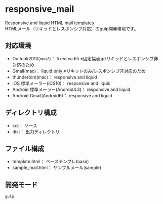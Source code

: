 # responsive_mail
Responsive and liquid HTML mail templates  
HTMLメール（リキッドとレスポンシブ対応）のgulp開発環境です。

## 対応環境
- Outlook2010(win7)： fixed width ※固定幅表示/リキッドとレスポンシブ非対応のため
- Gmail(mac)： liquid only ※リキッドのみ/レスポンシブ非対応のため
- thunderbird(mac)： responsive and liquid
- iOS 標準メーラー(iOS10)： responsive and liquid
- Android 標準メーラー(Android4.3)： responsive and liquid
- Android Gmail(Android6)： responsive and liquid

## ディレクトリ構成
- src： ソース
- dist： 出力ディレクトリ

## ファイル構成
- template.html： ベーステンプレ(base)
- sample_mail.html： サンプルメール(sample)

## 開発モード
```shell
gulp
```
